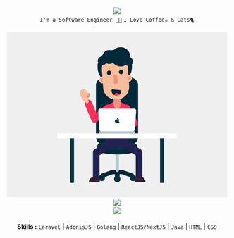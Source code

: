 
<div align="center">
<img src="https://readme-typing-svg.herokuapp.com?font=Fira+Code&pause=1000&color=006BF7&random=false&width=500&lines=Hey+There%2C+My+Name+is+Fakhri+Adi+Saputra">
<div align="center" width="50">
<code>I'm a Software Engineer 🐱‍💻</code> 
<code>I Love Coffee☕ & Cats🐈</code><br/>
<br><img width="500px" src="https://github.com/fakhrads/fakhrads/blob/main/coding.gif">
<br><img src="https://github-readme-stats.vercel.app/api?username=fakhrads&include_all_commits=true&show_icons=true&theme=react">
<br><img src="https://github-readme-streak-stats.herokuapp.com?user=fakhrads&theme=dark&mode=weekly">  
<br><br><b>Skills :</b> <code>Laravel</code> | <code>AdonisJS</code> | <code>Golang</code> | <code>ReactJS/NextJS</code> | <code>Java</code> | <code>HTML</code> | <code>CSS</code>

